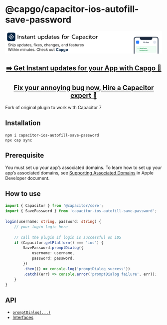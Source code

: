  # @capgo/capacitor-ios-autofill-save-password

 <a href="https://capgo.app/"><img src='https://raw.githubusercontent.com/Cap-go/capgo/main/assets/capgo_banner.png' alt='Capgo - Instant updates for capacitor'/></a>

<div align="center">
  <h2><a href="https://capgo.app/?ref=plugin"> ➡️ Get Instant updates for your App with Capgo 🚀</a></h2>
  <h2><a href="https://capgo.app/consulting/?ref=plugin"> Fix your annoying bug now, Hire a Capacitor expert 💪</a></h2>
</div>

Fork of original plugin to work with Capacitor 7 

## Installation
````batch
npm i capacitor-ios-autofill-save-password
npx cap sync
````
## Prerequisite
You must set up your app’s associated domains. To learn how to set up your app’s associated domains, see [Supporting Associated Domains](https://developer.apple.com/documentation/safariservices/supporting_associated_domains) in Apple Developer document.

## How to use
```ts
import { Capacitor } from '@capacitor/core';
import { SavePassword } from 'capacitor-ios-autofill-save-password';
    
login(username: string, password: string) {
    // your login logic here
        
    // call the plugin if login is successful on iOS
    if (Capacitor.getPlatform() === 'ios') {
        SavePassword.promptDialog({
            username: username,
            password: password,
        })
        .then(() => console.log('promptDialog success'))
        .catch((err) => console.error('promptDialog failure', err));
    }
}
```

## API

<docgen-index>

* [`promptDialog(...)`](#promptdialog)
* [Interfaces](#interfaces)

</docgen-index>

